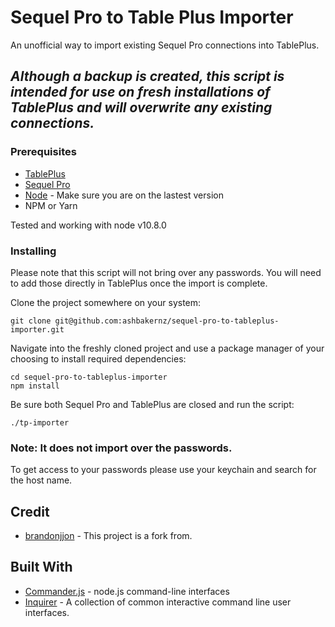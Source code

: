 # Sequel Pro to Table Plus Importer

An unofficial way to import existing Sequel Pro connections into TablePlus. 



## *Although a backup is created, this script is intended for use on fresh installations of TablePlus and will overwrite any existing connections.*

### Prerequisites
* [TablePlus](https://tableplus.io/)
* [Sequel Pro](https://www.sequelpro.com/)
* [Node](https://nodejs.org/) - Make sure you are on the lastest version
* NPM or Yarn

Tested and working with node v10.8.0

### Installing
Please note that this script will not bring over any passwords. You will need to add those directly in TablePlus once the import is complete.

Clone the project somewhere on your system:
```
git clone git@github.com:ashbakernz/sequel-pro-to-tableplus-importer.git
```

Navigate into the freshly cloned project and use a package manager of your choosing to install required dependencies:
```
cd sequel-pro-to-tableplus-importer
npm install
```

Be sure both Sequel Pro and TablePlus are closed and run the script:
```
./tp-importer
```
###  Note: It does not import over the passwords.
To get access to your passwords please use your keychain and search for the host name. 

## Credit
* [brandonjjon](https://github.com/brandonjjon/tp-importer) - This project is a fork from.

## Built With

* [Commander.js](https://github.com/tj/commander.js/) - node.js command-line interfaces
* [Inquirer](https://github.com/SBoudrias/Inquirer.js/) - A collection of common interactive command line user interfaces.

